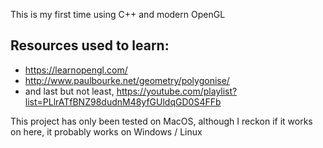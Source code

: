 This is my first time using C++ and modern OpenGL

## Resources used to learn:
+ https://learnopengl.com/
+ http://www.paulbourke.net/geometry/polygonise/
+ and last but not least, https://youtube.com/playlist?list=PLlrATfBNZ98dudnM48yfGUldqGD0S4FFb

This project has only been tested on MacOS, although I reckon if it works on here, it probably works on Windows / Linux
